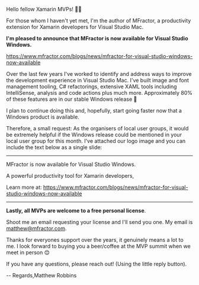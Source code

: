 Hello fellow Xamarin MVPs! 👋😊

For those whom I haven't yet met, I'm the author of MFractor, a productivity extension for Xamarin developers for Visual Studio Mac.

**I'm pleased to announce that MFractor is now available for Visual Studio Windows.**

https://www.mfractor.com/blogs/news/mfractor-for-visual-studio-windows-now-available

Over the last few years I've worked to identify and address ways to improve the development experience in Visual Studio Mac. I've built image and font management tooling, C# refactorings, extensive XAML tools including IntelliSense, analysis and code actions plus much more. Approximately 80% of these features are in our stable Windows release 🥳

I plan to continue doing this and, hopefully, start going faster now that a Windows product is available.

Therefore, a small request: As the organisers of local user groups, it would be extremely helpful if the Windows release could be mentioned in your local user group for this month. I've attached our logo image and you can include the text below as a single slide:

----
MFractor is now available for Visual Studio Windows.

A powerful productivity tool for Xamarin developers,

Learn more at: https://www.mfractor.com/blogs/news/mfractor-for-visual-studio-windows-now-available

----

**Lastly, all MVPs are welcome to a free personal license**.

Shoot me an email requesting your license and I'll send you one. My email is matthew@mfractor.com.

Thanks for everyones support over the years, it genuinely means a lot to me. I look forward to buying you a beer/coffee at the MVP summit when we meet in person 😊

If you have any questions, please reach out! (Using the little reply button).

--
Regards,Matthew Robbins
